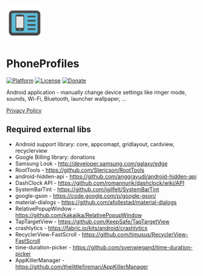 ![PhoneProfiles icon](/art/ic_launcher_README.png)  

PhoneProfiles
=============

[![Platform](https://img.shields.io/badge/platform-android-green.svg)](http://developer.android.com/index.html)
[![License](https://img.shields.io/hexpm/l/plug.svg)](https://github.com/henrichg/PhoneProfiles/blob/master/LICENSE)
[![Donate](https://img.shields.io/badge/Donate-PayPal-green.svg)](https://www.paypal.me/HenrichGron)

Android application - manually change device settings like ringer mode, sounds, Wi-Fi, Bluetooth, launcher wallpaper, ...

[Privacy Policy](https://sites.google.com/site/phoneprofiles/home/privacy-policy)

Required external libs
----------------------

- Android support library: core, appcomapt, gridlayout, cardview, recyclerview
- Google Billing library: donations
- Samsung Look - http://developer.samsung.com/galaxy/edge
- RootTools - https://github.com/Stericson/RootTools
- android-hidden-api - https://github.com/anggrayudi/android-hidden-api 
- DashClock API - https://github.com/romannurik/dashclock/wiki/API
- SystemBarTint - https://github.com/jgilfelt/SystemBarTint
- google-gson - https://code.google.com/p/google-gson/
- material-dialogs - https://github.com/afollestad/material-dialogs
- RelativePopupWindow - https://github.com/kakajika/RelativePopupWindow
- TapTargetView - https://github.com/KeepSafe/TapTargetView
- crashlytics - https://fabric.io/kits/android/crashlytics
- RecyclerView-FastScroll - https://github.com/timusus/RecyclerView-FastScroll
- time-duration-picker - https://github.com/svenwiegand/time-duration-picker
- AppKillerManager - https://github.com/thelittlefireman/AppKillerManager
